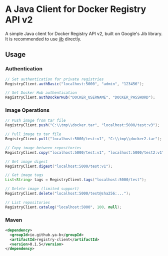 # A Java Client for Docker Registry API v2

A simple Java client for Docker Registry API v2, built on Google's Jib library.
It is recommended to use [jib](https://github.com/GoogleContainerTools/jib/tree/master/jib-core) directly.

## Usage

### Authentication
```java
// Set authentication for private registries
RegistryClient.authBasic("localhost:5000", "admin", "123456");

// Set Docker Hub authentication
RegistryClient.authDockerHub("DOCKER_USERNAME", "DOCKER_PASSWORD");
```

### Image Operations
```java
// Push image from tar file
RegistryClient.push("C:\\tmp\\docker.tar", "localhost:5000/test:v3");

// Pull image to tar file
RegistryClient.pull("localhost:5000/test:v1", "C:\\tmp\\docker2.tar");

// Copy image between repositories
RegistryClient.copy("localhost:5000/test:v1", "localhost:5000/test2:v1");

// Get image digest
RegistryClient.digest("localhost:5000/test:v1");

// Get image tags
List<String> tags = RegistryClient.tags("localhost:5000/test");

// Delete image (limited support)
RegistryClient.delete("localhost:5000/test@sha256:...");

// List repositories
RegistryClient.catalog("localhost:5000", 100, null);
```


### Maven
```xml
<dependency>
  <groupId>io.github.ya-b</groupId>
  <artifactId>registry-client</artifactId>
  <version>0.1.5</version>
</dependency>
```
